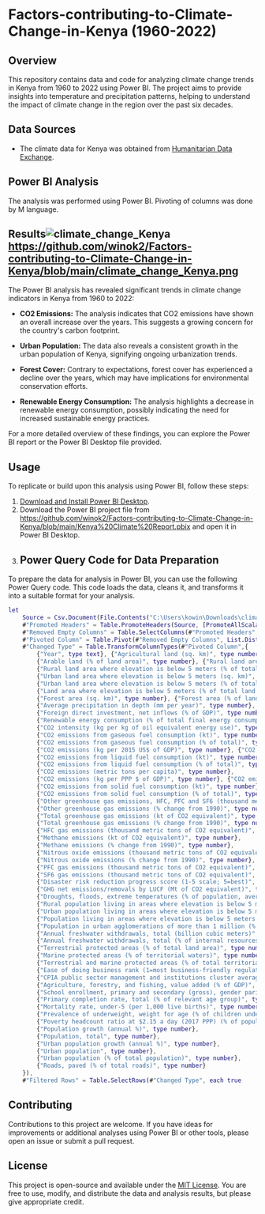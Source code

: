 # Factors-contributing-to-Climate-Change-in-Kenya (1960-2022)


## Overview
This repository contains data and code for analyzing climate change trends in Kenya from 1960 to 2022 using Power BI. The project aims to provide insights into temperature and precipitation patterns, helping to understand the impact of climate change in the region over the past six decades.

## Data Sources
- The climate data for Kenya was obtained from [Humanitarian Data Exchange](https://data.humdata.org/dataset/08847ef3-da1c-4be4-8674-9707fe84128b/resource/4620d328-a2d2-4b5f-9eeb-f07e5bf95c9b/download/climate-change_ken.csv).
  
## Power BI Analysis
The analysis was performed using Power BI. Pivoting of columns was done by M language.


## Results![climate_change_Kenya](https://github.com/winok2/Factors-contributing-to-Climate-Change-in-Kenya/assets/137515971/1b1a05e8-ddb8-4003-83ec-777ce477faa4) https://github.com/winok2/Factors-contributing-to-Climate-Change-in-Kenya/blob/main/climate_change_Kenya.png


The Power BI analysis has revealed significant trends in climate change indicators in Kenya from 1960 to 2022:

- **CO2 Emissions:** The analysis indicates that CO2 emissions have shown an overall increase over the years. This suggests a growing concern for the country's carbon footprint.

- **Urban Population:** The data also reveals a consistent growth in the urban population of Kenya, signifying ongoing urbanization trends.

- **Forest Cover:** Contrary to expectations, forest cover has experienced a decline over the years, which may have implications for environmental conservation efforts.

- **Renewable Energy Consumption:** The analysis highlights a decrease in renewable energy consumption, possibly indicating the need for increased sustainable energy practices.

For a more detailed overview of these findings, you can explore the Power BI report or the Power BI Desktop file provided.


## Usage
To replicate or build upon this analysis using Power BI, follow these steps:
1. [Download and Install Power BI Desktop](https://powerbi.microsoft.com/en-us/desktop/).
2. Download the Power BI project file from https://github.com/winok2/Factors-contributing-to-Climate-Change-in-Kenya/blob/main/Kenya%20Climate%20Report.pbix and open it in Power BI Desktop.
3. ## Power Query Code for Data Preparation
To prepare the data for analysis in Power BI, you can use the following Power Query code. This code loads the data, cleans it, and transforms it into a suitable format for your analysis.

```M
let
    Source = Csv.Document(File.Contents("C:\Users\kowin\Downloads\climate-change_ken.csv"),[Delimiter=",", Encoding=1252]),
    #"Promoted Headers" = Table.PromoteHeaders(Source, [PromoteAllScalars=true]),
    #"Removed Empty Columns" = Table.SelectColumns(#"Promoted Headers", {"Year", "Indicator Name", "Value"}),
    #"Pivoted Column" = Table.Pivot(#"Removed Empty Columns", List.Distinct(#"Removed Empty Columns"[#"Indicator Name"]), "Indicator Name", "Value"),
    #"Changed Type" = Table.TransformColumnTypes(#"Pivoted Column",{
        {"Year", type text}, {"Agricultural land (sq. km)", type number}, {"Agricultural land (% of land area)", type number},
        {"Arable land (% of land area)", type number}, {"Rural land area where elevation is below 5 meters (sq. km)", type number},
        {"Rural land area where elevation is below 5 meters (% of total land area)", type number},
        {"Urban land area where elevation is below 5 meters (sq. km)", type number},
        {"Urban land area where elevation is below 5 meters (% of total land area)", type number},
        {"Land area where elevation is below 5 meters (% of total land area)", type number},
        {"Forest area (sq. km)", type number}, {"Forest area (% of land area)", type number},
        {"Average precipitation in depth (mm per year)", type number}, {"Cereal yield (kg per hectare)", type number},
        {"Foreign direct investment, net inflows (% of GDP)", type number}, {"Access to electricity (% of population)", type number},
        {"Renewable energy consumption (% of total final energy consumption)", type number},
        {"CO2 intensity (kg per kg of oil equivalent energy use)", type number},
        {"CO2 emissions from gaseous fuel consumption (kt)", type number},
        {"CO2 emissions from gaseous fuel consumption (% of total)", type number},
        {"CO2 emissions (kg per 2015 US$ of GDP)", type number}, {"CO2 emissions (kt)", type number},
        {"CO2 emissions from liquid fuel consumption (kt)", type number},
        {"CO2 emissions from liquid fuel consumption (% of total)", type number},
        {"CO2 emissions (metric tons per capita)", type number},
        {"CO2 emissions (kg per PPP $ of GDP)", type number}, {"CO2 emissions (kg per 2017 PPP $ of GDP)", type number},
        {"CO2 emissions from solid fuel consumption (kt)", type number},
        {"CO2 emissions from solid fuel consumption (% of total)", type number},
        {"Other greenhouse gas emissions, HFC, PFC and SF6 (thousand metric tons of CO2 equivalent)", type number},
        {"Other greenhouse gas emissions (% change from 1990)", type number},
        {"Total greenhouse gas emissions (kt of CO2 equivalent)", type number},
        {"Total greenhouse gas emissions (% change from 1990)", type number},
        {"HFC gas emissions (thousand metric tons of CO2 equivalent)", type number},
        {"Methane emissions (kt of CO2 equivalent)", type number},
        {"Methane emissions (% change from 1990)", type number},
        {"Nitrous oxide emissions (thousand metric tons of CO2 equivalent)", type number},
        {"Nitrous oxide emissions (% change from 1990)", type number},
        {"PFC gas emissions (thousand metric tons of CO2 equivalent)", type number},
        {"SF6 gas emissions (thousand metric tons of CO2 equivalent)", type number},
        {"Disaster risk reduction progress score (1-5 scale; 5=best)", type number},
        {"GHG net emissions/removals by LUCF (Mt of CO2 equivalent)", type number},
        {"Droughts, floods, extreme temperatures (% of population, average 1990-2009)", type number},
        {"Rural population living in areas where elevation is below 5 meters (% of total population)", type number},
        {"Urban population living in areas where elevation is below 5 meters (% of total population)", type number},
        {"Population living in areas where elevation is below 5 meters (% of total population)", type number},
        {"Population in urban agglomerations of more than 1 million (% of total population)", type number},
        {"Annual freshwater withdrawals, total (billion cubic meters)", type number},
        {"Annual freshwater withdrawals, total (% of internal resources)", type number},
        {"Terrestrial protected areas (% of total land area)", type number},
        {"Marine protected areas (% of territorial waters)", type number},
        {"Terrestrial and marine protected areas (% of total territorial area)", type number},
        {"Ease of doing business rank (1=most business-friendly regulations)", type number},
        {"CPIA public sector management and institutions cluster average (1=low to 6=high)", type number},
        {"Agriculture, forestry, and fishing, value added (% of GDP)", type number},
        {"School enrollment, primary and secondary (gross), gender parity index (GPI)", type number},
        {"Primary completion rate, total (% of relevant age group)", type number},
        {"Mortality rate, under-5 (per 1,000 live births)", type number},
        {"Prevalence of underweight, weight for age (% of children under 5)", type number},
        {"Poverty headcount ratio at $2.15 a day (2017 PPP) (% of population)", type number},
        {"Population growth (annual %)", type number},
        {"Population, total", type number},
        {"Urban population growth (annual %)", type number},
        {"Urban population", type number},
        {"Urban population (% of total population)", type number},
        {"Roads, paved (% of total roads)", type number}
    }),
    #"Filtered Rows" = Table.SelectRows(#"Changed Type", each true
```

## Contributing
Contributions to this project are welcome. If you have ideas for improvements or additional analyses using Power BI or other tools, please open an issue or submit a pull request.

## License
This project is open-source and available under the [MIT License](LICENSE). You are free to use, modify, and distribute the data and analysis results, but please give appropriate credit.

